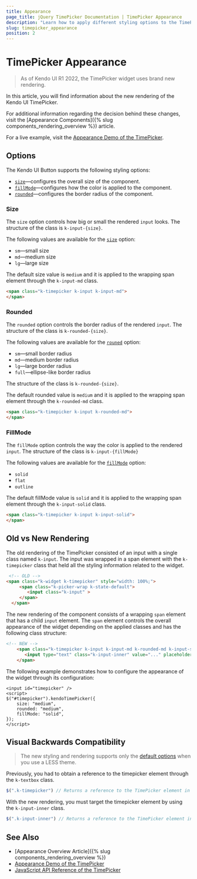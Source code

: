 ```yaml
---
title: Appearance
page_title: jQuery TimePicker Documentation | TimePicker Appearance
description: "Learn how to apply different styling options to the TimePicker widget."
slug: timepicker_appearance
position: 2
---
```


# TimePicker Appearance

> As of Kendo UI R1 2022, the TimePicker widget uses brand new rendering.

In this article, you will find information about the new rendering of the Kendo UI TimePicker.

For additional information regarding the decision behind these changes, visit the [Appearance Components]({% slug components_rendering_overview %}) article.

For a live example, visit the [Appearance Demo of the TimePicker](https://demos.telerik.com/kendo-ui/timepicker/appearance).

## Options

The Kendo UI Button supports the following styling options:

- [`size`](#size)—configures the overall size of the component.
- [`fillMode`](#fillmode)—configures how the color is applied to the component.
- [`rounded`](#rounded)—configures the border radius of the component.

### Size

The `size` option controls how big or small the rendered `input` looks. The structure of the class is `k-input-{size}`.

The following values are available for the [`size`](/api/javascript/ui/timepicker/configuration/size) option:

- `sm`—small size
- `md`—medium size
- `lg`—large size

The default size value is `medium` and it is applied to the wrapping span element through the `k-input-md` class.

```html
<span class="k-timepicker k-input k-input-md">
</span>
``` 

### Rounded

The `rounded` option controls the border radius of the rendered `input`. The structure of the class is `k-rounded-{size}`.

The following values are available for the [`rouned`](/api/javascript/ui/timepicker/configuration/rounded) option:

- `sm`—small border radius
- `md`—medium border radius
- `lg`—large border radius
- `full`—ellipse-like border radius

The structure of the class is `k-rounded-{size}`.

The default rounded value is `medium` and it is applied to the wrapping span element through the `k-rounded-md` class.

```html
<span class="k-timepicker k-input k-rounded-md">
</span>
```

### FillMode

The `fillMode` option controls the way the color is applied to the rendered `input`. The structure of the class is `k-input-{fillMode}`

The following values are available for the [`fillMode`](/api/javascript/ui/timepicker/configuration/fillmode) option:

- `solid`
- `flat`
- `outline`

The default fillMode value is `solid` and it is applied to the wrapping span element through the `k-input-solid` class.

```html
<span class="k-timepicker k-input k-input-solid">
</span>
```

## Old vs New Rendering

The old rendering of the TimePicker consisted of an input with a single class named `k-input`. The input was wrapped in a span element with the `k-timepicker` class that held all the styling information related to the widget.

```html
 <!-- OLD -->
<span class="k-widget k-timepicker" style="width: 100%;">
     <span class="k-picker-wrap k-state-default">
        <input class="k-input" >
     </span>
  </span>
```

The new rendering of the component consists of a wrapping `span` element that has a child `input` element. The `span` element controls the overall appearance of the widget depending on the applied classes and has the following class structure:

```html
<!-- NEW -->
    <span class="k-timepicker k-input k-input-md k-rounded-md k-input-solid">
       <input type="text" class="k-input-inner" value="..." placeholder="..." />
    </span>
```

The following example demonstrates how to configure the appearance of the widget through its configuration:

```dojo
<input id="timepicker" />
<script>
$("#timepicker").kendoTimePicker({
    size: "medium",
    rounded: "medium",
    fillMode: "solid",
});
</script>
```

## Visual Backwards Compatibility

> The new styling and rendering supports only the [default options](#options) when you use a LESS theme.

Previously, you had to obtain a reference to the timepicker element through the `k-textbox` class.

```javascript
$(".k-timepicker") // Returns a reference to the TimePicker element in the old rendering.
```

With the new rendering, you must target the timepicker element by using the `k-input-inner` class.

```javascript
$(".k-input-inner") // Returns a reference to the TimePicker element in the new rendering.
```

## See Also

* [Appearance Overview Article]({% slug components_rendering_overview %})
* [Appearance Demo of the TimePicker](https://demos.telerik.com/kendo-ui/timepicker/appearance)
* [JavaScript API Reference of the TimePicker](/api/javascript/ui/timepicker)
